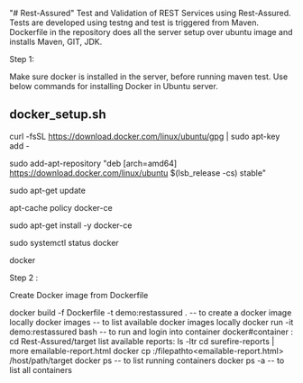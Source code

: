 "# Rest-Assured" 
Test and Validation of REST Services using Rest-Assured. Tests are developed using testng and test is triggered from Maven.
Dockerfile in the repository does all the server setup over ubuntu image and installs Maven, GIT, JDK.

Step 1:

Make sure docker is installed in the server, before running maven test.
Use below commands for installing Docker in Ubuntu server.

docker_setup.sh
---------------
curl -fsSL https://download.docker.com/linux/ubuntu/gpg | sudo apt-key add -


sudo add-apt-repository "deb [arch=amd64] https://download.docker.com/linux/ubuntu $(lsb_release -cs) stable"

sudo apt-get update 

apt-cache policy docker-ce

sudo apt-get install -y docker-ce

sudo systemctl status docker

docker


Step 2 :

Create Docker image from Dockerfile

docker build -f Dockerfile -t demo:restassured . -- to create a docker image locally
docker images                                    -- to list available docker images locally
docker run -it demo:restassured bash             -- to run and login into container
docker#container : 
cd Rest-Assured/target
list available reports:
ls -ltr
cd surefire-reports | more emailable-report.html
docker cp <containerId>:/filepathto<emailable-report.html> /host/path/target
docker ps                                        -- to list running containers
docker ps -a                                     -- to list all containers 



